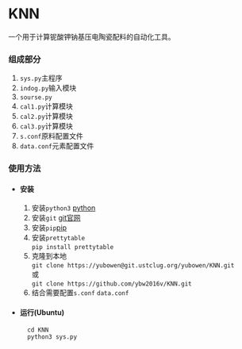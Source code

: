 # KNN
一个用于计算铌酸钾钠基压电陶瓷配料的自动化工具。
### 组成部分

1. `sys.py`主程序
2. `indog.py`输入模块
3. `sourse.py`
4. `cal1.py`计算模块
5. `cal2.py`计算模块
6. `cal3.py`计算模块
7. `s.conf`原料配置文件
8. `data.conf`元素配置文件

### 使用方法
* #### 安装
    1. 安装`python3` [python](https://www.python.org/downloads/)
    2. 安装`git` [git官网](https://git-scm.com/downloads)
    3. 安装`pip`[pip](https://pypi.python.org/pypi/pip)
    4. 安装`prettytable`<br/>
    ``pip install prettytable``
    5. 克隆到本地<br/>
    ``git clone https://yubowen@git.ustclug.org/yubowen/KNN.git``<br/>
    或<br/>
    ``git clone https://github.com/ybw2016v/KNN.git``
    6. 结合需要配置`s.conf` `data.conf`
* #### 运行(Ubuntu)

        cd KNN
        python3 sys.py
